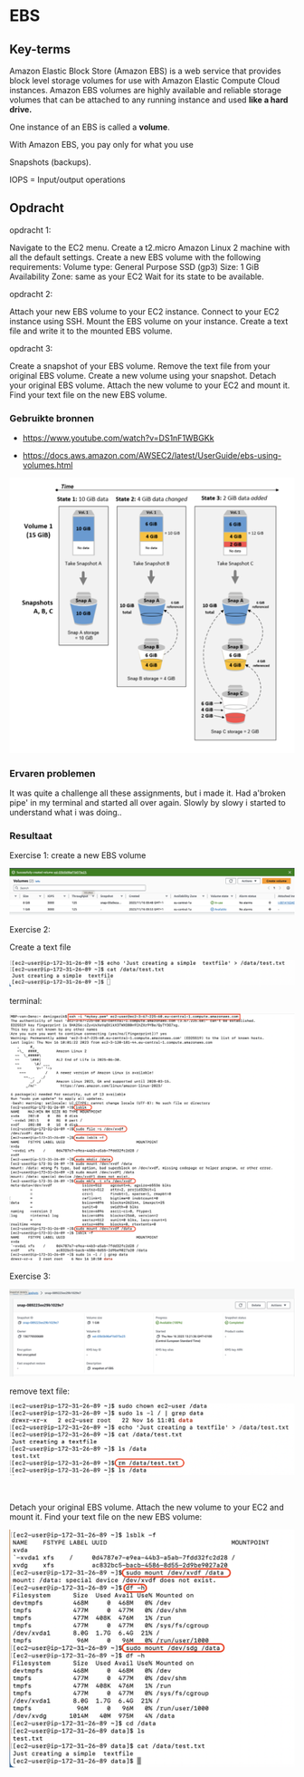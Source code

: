 # EBS


## Key-terms

Amazon Elastic Block Store (Amazon EBS) is a web service that provides block level storage volumes for use with Amazon Elastic Compute Cloud instances. Amazon EBS volumes are highly available and reliable storage volumes that can be attached to any running instance and used <b>like a hard drive.</b>

One instance of an EBS is called a <b>volume</b>. 

With Amazon EBS, you pay only for what you use

Snapshots (backups).

IOPS = Input/output operations 

## Opdracht

opdracht 1:

Navigate to the EC2 menu.
Create a t2.micro Amazon Linux 2 machine with all the default settings.
Create a new EBS volume with the following requirements:
Volume type: General Purpose SSD (gp3)
Size: 1 GiB
Availability Zone: same as your EC2
Wait for its state to be available.

opdracht 2:

Attach your new EBS volume to your EC2 instance.
Connect to your EC2 instance using SSH.
Mount the EBS volume on your instance.
Create a text file and write it to the mounted EBS volume.

opdracht 3:

Create a snapshot of your EBS volume.
Remove the text file from your original EBS volume.
Create a new volume using your snapshot.
Detach your original EBS volume.
Attach the new volume to your EC2 and mount it.
Find your text file on the new EBS volume.


### Gebruikte bronnen

- https://www.youtube.com/watch?v=DS1nF1WBGKk

- https://docs.aws.amazon.com/AWSEC2/latest/UserGuide/ebs-using-volumes.html

![Alt text](<images/Snapshots diagram.png>)

### Ervaren problemen
It was quite a challenge all these assignments, but i made it. 
Had a'broken pipe' in my terminal and started all over again.
Slowly by slowy i started to understand what i was doing..

### Resultaat

Exercise 1:
create a new EBS volume 

![Alt text](<images/EBS Exercise 1 .png>)

Exercise 2:



Create a text file

![Alt text](<images/textfile exercise 2.png>)

terminal:

![Alt text](<images/Exercise 2.png>)

Exercise 3:

![Alt text](<images/create a snapshot.png>)

remove text file:

![Alt text](<images/remove textfile.png>)

<br>

Detach your original EBS volume.
Attach the new volume to your EC2 and mount it.
Find your text file on the new EBS volume:


![Alt text](<images/Text File in New Volume .png>)